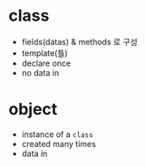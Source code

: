 # class
- fields(datas) & methods 로 구성
- template(틀)
- declare once
- no data in

# object
- instance of a `class`
- created many times
- data in
